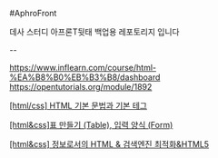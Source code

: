 #AphroFront 

데사 스터디 아프론T뒷태 백업용 레포토리지 입니다 


--

https://www.inflearn.com/course/html-%EA%B8%B0%EB%B3%B8/dashboard
https://opentutorials.org/module/1892

[[html/css] HTML 기본 문법과 기본 테그](https://velog.io/@day024/htmlcss-HTML-%EA%B8%B0%EB%B3%B8-%EB%AC%B8%EB%B2%95%EA%B3%BC-%EA%B8%B0%EB%B3%B8-%ED%85%8C%EA%B7%B8)

[[html&css]표 만들기 (Table), 입력 양식 (Form)](https://velog.io/@day024/htmlcss%ED%91%9C-%EB%A7%8C%EB%93%A4%EA%B8%B0-Table-%EC%9E%85%EB%A0%A5-%EC%96%91%EC%8B%9D-Form)

[[html&css] 정보로서의 HTML & 검색엔진 최적화&HTML5](https://velog.io/@day024/htmlcss-%EC%A0%95%EB%B3%B4%EB%A1%9C%EC%84%9C%EC%9D%98-HTML-%EA%B2%80%EC%83%89%EC%97%94%EC%A7%84-%EC%B5%9C%EC%A0%81%ED%99%94)
